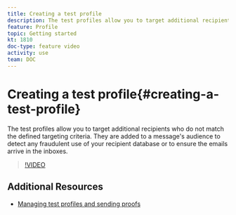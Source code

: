 ```yaml
---
title: Creating a test profile
description: The test profiles allow you to target additional recipients who do not match the defined targeting criteria. They are added to a message's audience to detect any fraudulent use of your recipient database or to ensure the emails arrive in the inboxes.
feature: Profile
topic: Getting started
kt: 1810
doc-type: feature video
activity: use
team: DOC
---
```


# Creating a test profile{#creating-a-test-profile}

The test profiles allow you to target additional recipients who do not match the defined targeting criteria. They are added to a message's audience to detect any fraudulent use of your recipient database or to ensure the emails arrive in the inboxes.

>[!VIDEO](https://video.tv.adobe.com/v/24094?quality=12)

## Additional Resources

* [Managing test profiles and sending proofs](https://helpx.adobe.com/campaign/standard/sending/using/managing-test-profiles-and-sending-proofs.html)
